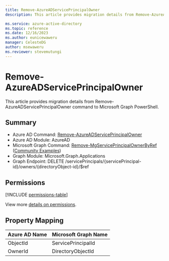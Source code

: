 ```yaml
---
title: Remove-AzureADServicePrincipalOwner
description: This article provides migration details from Remove-AzureADServicePrincipalOwner command to Microsoft Graph PowerShell.

ms.service: azure-active-directory
ms.topic: reference
ms.date: 12/16/2023
ms.author: eunicewaweru
manager: CelesteDG
author: msewaweru
ms.reviewer: stevemutungi
---
```


# Remove-AzureADServicePrincipalOwner

This article provides migration details from Remove-AzureADServicePrincipalOwner command to Microsoft Graph PowerShell.

## Summary

+ Azure AD Command: [Remove-AzureADServicePrincipalOwner](/powershell/module/azuread/remove-azureadserviceprincipalowner)
+ Azure AD Module: AzureAD
+ Microsoft Graph Command: [Remove-MgServicePrincipalOwnerByRef](/powershell/module/microsoft.graph.applications/remove-mgserviceprincipalownerbyref) ([Community Examples](https://github.com/orgs/msgraph/discussions?discussions_q=Remove-MgServicePrincipalOwnerByRef))
+ Graph Module: Microsoft.Graph.Applications
+ Graph Endpoint:  DELETE /servicePrincipals/{servicePrincipal-id}/owners/{directoryObject-id}/$ref

## Permissions

[!INCLUDE [permissions-table](~/graphref/api-reference/v1.0/includes/permissions/serviceprincipal-delete-owners-permissions.md)]

View more [details on permissions](/graph/api/serviceprincipal-delete-owners#permissions).

## Property Mapping

|Azure AD Name|Microsoft Graph Name|
|---|---|
|ObjectId|ServicePrincipalId|
|OwnerId|DirectoryObjectId|